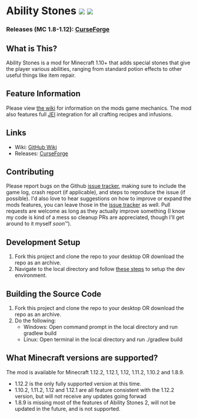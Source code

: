 # Ability Stones ![](http://cf.way2muchnoise.eu/full_ability-stones-mod_downloads.svg) ![](https://img.shields.io/badge/Supported%20MC%20Versions-1.10.2%20%7C%201.11.2%20%7C%201.12.1-orange.svg?colorA=E04E14&colorB=2D2D2D)
### Releases (MC 1.8-1.12): [CurseForge](https://minecraft.curseforge.com/projects/ability-stones-mod)

## What is This?

Ability Stones is a mod for Minecraft 1.10+ that adds special stones that give the player various abilities, ranging from standard potion effects to other 
useful things like item repair.

## Feature Information

Please view [the wiki](https://github.com/noahc3/AbilityStones/wiki) for information on the mods game mechanics. The mod also features full [JEI](https://minecraft.curseforge.com/projects/just-enough-items-jei) integration for all crafting recipes and infusions.

## Links

* Wiki: [GitHub Wiki](https://github.com/noahc3/AbilityStones/wiki)
* Releases: [CurseForge](https://minecraft.curseforge.com/projects/ability-stones-mod)

## Contributing
Please report bugs on the Github [issue tracker](https://github.com/noahc3/AbilityStones/issues), making sure to include the game log, crash report (if applicable), and steps to reproduce the issue (if possible). I'd also love to hear suggestions on how to improve or expand the mods features, you can leave those in the [issue tracker](https://github.com/noahc3/AbilityStones/issues) as well. Pull requests are welcome as long as they actually improve something (I know my code is kind of a mess so cleanup PRs are appreciated, though I'll get around to it myself *soon*™).

## Development Setup

1. Fork this project and clone the repo to your desktop OR download the repo as an archive.
2. Navigate to the local directory and follow [these steps](http://mcforge.readthedocs.io/en/latest/gettingstarted/#from-zero-to-modding) to setup the dev
environment.

## Building the Source Code

1. Fork this project and clone the repo to your desktop OR download the repo as an archive.
2. Do the following:
	* Windows: Open command prompt in the local directory and run gradlew build
	* Linux: Open terminal in the local directory and run ./gradlew build

## What Minecraft versions are supported?

The mod is available for Minecraft 1.12.2, 1.12.1, 1.12, 1.11.2, 1.10.2 and 1.8.9.
* 1.12.2 is the only fully supported version at this time.
* 1.10.2, 1.11.2, 1.12 and 1.12.1 are all feature consistent with the 1.12.2 version, but will not receive any updates going forwad
* 1.8.9 is missing most of the features of Ability Stones 2, will not be updated in the future, and is not supported.